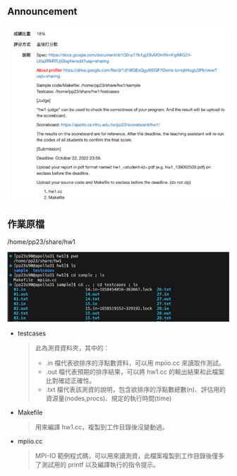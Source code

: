 ## Announcement
![announcement](/assignments/hw1%20Odd-Even%20Sort%20/images/announcement.png)
## 作業原檔
/home/pp23/share/hw1

![source](/assignments/hw1%20Odd-Even%20Sort%20/images/source.png)
- testcases
    > 此為測資資料夾，其中的：
    > - .in 檔代表欲排序的浮點數資料，可以用 mpiio.cc 來讀取作測試。
    > - .out 檔代表預期的排序結果，可以將 hw1.cc 的輸出結果和此檔案比對確認正確性。
    > - .txt 檔代表該測資的說明，包含欲排序的浮點數總數(n)、評估用的資源量(nodes,procs)、規定的執行時間(time)
- Makefile
    > 用來編譯 hw1.cc，複製到工作目錄後沒變動過。
- mpiio.cc
    > MPI-IO 範例程式碼，可以用來讀測資，此檔案複製到工作目錄後僅多了測試用的 printf 以及編譯執行的指令提示。